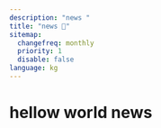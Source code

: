 ```yaml
---
description: "news "
title: "news 🦖"
sitemap:
  changefreq: monthly
  priority: 1
  disable: false
language: kg
---
```


# hellow world news
